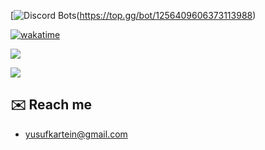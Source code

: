 
[![Discord Bots](https://top.gg/api/widget/1256409606373113988.svg)(https://top.gg/bot/1256409606373113988)

  [![wakatime](https://github-readme-stats.vercel.app/api/wakatime?username=vernsg&layout=compact&theme=holi)](https://wakatime.com/@VernSG)


![](https://komarev.com/ghpvc/?username=vernsg&label=Profile%20views&color=0e75b6&style=flat)

![](https://github-readme-stats.vercel.app/api/top-langs/?username=vernsg&layout=donut&theme=holi)


## ✉️ Reach me
- [yusufkartein@gmail.com](mailto:yusufkartein@gmail.com)
